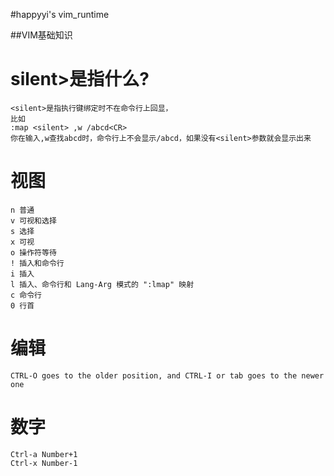 #happyyi's vim_runtime

##VIM基础知识

silent>是指什么?
==

```
<silent>是指执行键绑定时不在命令行上回显，
比如
:map <silent> ,w /abcd<CR> 
你在输入,w查找abcd时，命令行上不会显示/abcd，如果没有<silent>参数就会显示出来 
```
 视图
==
```
n 普通 
v 可视和选择 
s 选择 
x 可视 
o 操作符等待 
! 插入和命令行 
i 插入 
l 插入、命令行和 Lang-Arg 模式的 ":lmap" 映射 
c 命令行 
0 行首
```

 编辑
==
```
CTRL-O goes to the older position, and CTRL-I or tab goes to the newer one
```

 数字
==
```
Ctrl-a Number+1
Ctrl-x Number-1
```
